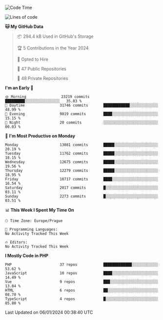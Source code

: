 <!--START_SECTION:waka-->
![Code Time](http://img.shields.io/badge/Code%20Time-1%2C583%20hrs%2058%20mins-blue)

![Lines of code](https://img.shields.io/badge/From%20Hello%20World%20I%27ve%20Written-20.6%20million%20lines%20of%20code-blue)

**🐱 My GitHub Data** 

> 📦 294.4 kB Used in GitHub's Storage 
 > 
> 🏆 5 Contributions in the Year 2024
 > 
> 💼 Opted to Hire
 > 
> 📜 47 Public Repositories 
 > 
> 🔑 48 Private Repositories 
 > 
**I'm an Early 🐤** 

```text
🌞 Morning                23219 commits       █████████░░░░░░░░░░░░░░░░   35.83 % 
🌆 Daytime                31746 commits       ████████████░░░░░░░░░░░░░   48.99 % 
🌃 Evening                9819 commits        ████░░░░░░░░░░░░░░░░░░░░░   15.15 % 
🌙 Night                  20 commits          ░░░░░░░░░░░░░░░░░░░░░░░░░   00.03 % 
```
📅 **I'm Most Productive on Monday** 

```text
Monday                   13081 commits       █████░░░░░░░░░░░░░░░░░░░░   20.19 % 
Tuesday                  11762 commits       █████░░░░░░░░░░░░░░░░░░░░   18.15 % 
Wednesday                12675 commits       █████░░░░░░░░░░░░░░░░░░░░   19.56 % 
Thursday                 12279 commits       █████░░░░░░░░░░░░░░░░░░░░   18.95 % 
Friday                   10717 commits       ████░░░░░░░░░░░░░░░░░░░░░   16.54 % 
Saturday                 2017 commits        █░░░░░░░░░░░░░░░░░░░░░░░░   03.11 % 
Sunday                   2273 commits        █░░░░░░░░░░░░░░░░░░░░░░░░   03.51 % 
```


📊 **This Week I Spent My Time On** 

```text
🕑︎ Time Zone: Europe/Prague

💬 Programming Languages: 
No Activity Tracked This Week

🔥 Editors: 
No Activity Tracked This Week
```

**I Mostly Code in PHP** 

```text
PHP                      37 repos            █████████████░░░░░░░░░░░░   53.62 % 
JavaScript               10 repos            ████░░░░░░░░░░░░░░░░░░░░░   14.49 % 
Vue                      9 repos             ███░░░░░░░░░░░░░░░░░░░░░░   13.04 % 
HTML                     6 repos             ██░░░░░░░░░░░░░░░░░░░░░░░   08.70 % 
TypeScript               4 repos             █░░░░░░░░░░░░░░░░░░░░░░░░   05.80 % 
```




 Last Updated on 06/01/2024 00:38:40 UTC
<!--END_SECTION:waka-->
<!--
**AlexKratky/AlexKratky** is a ✨ _special_ ✨ repository because its `README.md` (this file) appears on your GitHub profile.

Here are some ideas to get you started:

- 🔭 I’m currently working on ...
- 🌱 I’m currently learning ...
- 👯 I’m looking to collaborate on ...
- 🤔 I’m looking for help with ...
- 💬 Ask me about ...
- 📫 How to reach me: ...
- 😄 Pronouns: ...
- ⚡ Fun fact: ...
-->
